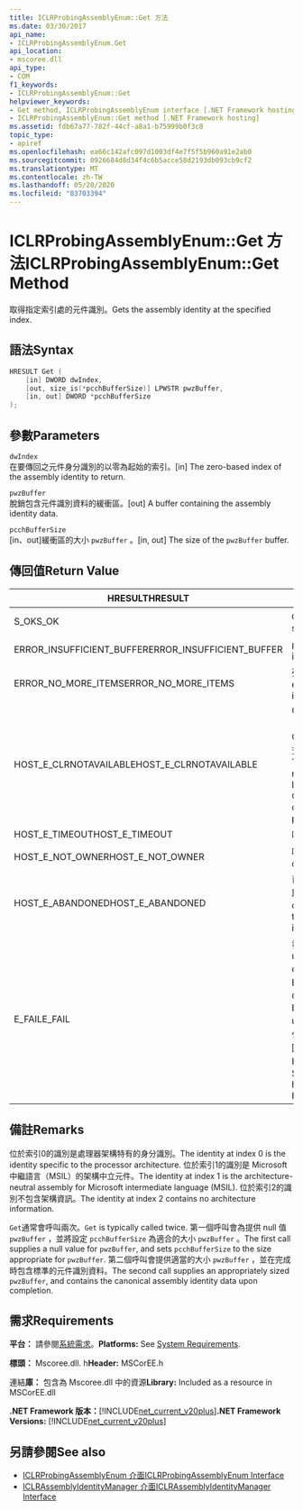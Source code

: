 ```yaml
---
title: ICLRProbingAssemblyEnum::Get 方法
ms.date: 03/30/2017
api_name:
- ICLRProbingAssemblyEnum.Get
api_location:
- mscoree.dll
api_type:
- COM
f1_keywords:
- ICLRProbingAssemblyEnum::Get
helpviewer_keywords:
- Get method, ICLRProbingAssemblyEnum interface [.NET Framework hosting]
- ICLRProbingAssemblyEnum::Get method [.NET Framework hosting]
ms.assetid: fdb67a77-782f-44cf-a8a1-b75999b0f3c8
topic_type:
- apiref
ms.openlocfilehash: ea66c142afc097d1003df4e7f5f5b960a91e2ab0
ms.sourcegitcommit: 0926684d8d34f4c6b5acce58d2193db093cb9cf2
ms.translationtype: MT
ms.contentlocale: zh-TW
ms.lasthandoff: 05/20/2020
ms.locfileid: "83703394"
---
```

# <a name="iclrprobingassemblyenumget-method"></a><span data-ttu-id="5a128-102">ICLRProbingAssemblyEnum::Get 方法</span><span class="sxs-lookup"><span data-stu-id="5a128-102">ICLRProbingAssemblyEnum::Get Method</span></span>
<span data-ttu-id="5a128-103">取得指定索引處的元件識別。</span><span class="sxs-lookup"><span data-stu-id="5a128-103">Gets the assembly identity at the specified index.</span></span>  
  
## <a name="syntax"></a><span data-ttu-id="5a128-104">語法</span><span class="sxs-lookup"><span data-stu-id="5a128-104">Syntax</span></span>  
  
```cpp  
HRESULT Get (  
    [in] DWORD dwIndex,  
    [out, size_is(*pcchBufferSize)] LPWSTR pwzBuffer,  
    [in, out] DWORD *pcchBufferSize  
);  
```  
  
## <a name="parameters"></a><span data-ttu-id="5a128-105">參數</span><span class="sxs-lookup"><span data-stu-id="5a128-105">Parameters</span></span>  
 `dwIndex`  
 <span data-ttu-id="5a128-106">在要傳回之元件身分識別的以零為起始的索引。</span><span class="sxs-lookup"><span data-stu-id="5a128-106">[in] The zero-based index of the assembly identity to return.</span></span>  
  
 `pwzBuffer`  
 <span data-ttu-id="5a128-107">脫銷包含元件識別資料的緩衝區。</span><span class="sxs-lookup"><span data-stu-id="5a128-107">[out] A buffer containing the assembly identity data.</span></span>  
  
 `pcchBufferSize`  
 <span data-ttu-id="5a128-108">[in、out]緩衝區的大小 `pwzBuffer` 。</span><span class="sxs-lookup"><span data-stu-id="5a128-108">[in, out] The size of the `pwzBuffer` buffer.</span></span>  
  
## <a name="return-value"></a><span data-ttu-id="5a128-109">傳回值</span><span class="sxs-lookup"><span data-stu-id="5a128-109">Return Value</span></span>  
  
|<span data-ttu-id="5a128-110">HRESULT</span><span class="sxs-lookup"><span data-stu-id="5a128-110">HRESULT</span></span>|<span data-ttu-id="5a128-111">說明</span><span class="sxs-lookup"><span data-stu-id="5a128-111">Description</span></span>|  
|-------------|-----------------|  
|<span data-ttu-id="5a128-112">S_OK</span><span class="sxs-lookup"><span data-stu-id="5a128-112">S_OK</span></span>|<span data-ttu-id="5a128-113">`Get`已成功傳回。</span><span class="sxs-lookup"><span data-stu-id="5a128-113">`Get` returned successfully.</span></span>|  
|<span data-ttu-id="5a128-114">ERROR_INSUFFICIENT_BUFFER</span><span class="sxs-lookup"><span data-stu-id="5a128-114">ERROR_INSUFFICIENT_BUFFER</span></span>|<span data-ttu-id="5a128-115">`pwzBuffer` 太小了。</span><span class="sxs-lookup"><span data-stu-id="5a128-115">`pwzBuffer` is too small.</span></span>|  
|<span data-ttu-id="5a128-116">ERROR_NO_MORE_ITEMS</span><span class="sxs-lookup"><span data-stu-id="5a128-116">ERROR_NO_MORE_ITEMS</span></span>|<span data-ttu-id="5a128-117">列舉不包含其他專案。</span><span class="sxs-lookup"><span data-stu-id="5a128-117">The enumeration contains no more items.</span></span>|  
|<span data-ttu-id="5a128-118">HOST_E_CLRNOTAVAILABLE</span><span class="sxs-lookup"><span data-stu-id="5a128-118">HOST_E_CLRNOTAVAILABLE</span></span>|<span data-ttu-id="5a128-119">Common language runtime （CLR）尚未載入進程中，或 CLR 處於無法執行 managed 程式碼或成功處理呼叫的狀態。</span><span class="sxs-lookup"><span data-stu-id="5a128-119">The common language runtime (CLR) has not been loaded into a process, or the CLR is in a state in which it cannot run managed code or process the call successfully.</span></span>|  
|<span data-ttu-id="5a128-120">HOST_E_TIMEOUT</span><span class="sxs-lookup"><span data-stu-id="5a128-120">HOST_E_TIMEOUT</span></span>|<span data-ttu-id="5a128-121">呼叫超時。</span><span class="sxs-lookup"><span data-stu-id="5a128-121">The call timed out.</span></span>|  
|<span data-ttu-id="5a128-122">HOST_E_NOT_OWNER</span><span class="sxs-lookup"><span data-stu-id="5a128-122">HOST_E_NOT_OWNER</span></span>|<span data-ttu-id="5a128-123">呼叫端沒有擁有鎖定。</span><span class="sxs-lookup"><span data-stu-id="5a128-123">The caller does not own the lock.</span></span>|  
|<span data-ttu-id="5a128-124">HOST_E_ABANDONED</span><span class="sxs-lookup"><span data-stu-id="5a128-124">HOST_E_ABANDONED</span></span>|<span data-ttu-id="5a128-125">已封鎖的執行緒或光纖在等候時取消了事件。</span><span class="sxs-lookup"><span data-stu-id="5a128-125">An event was canceled while a blocked thread or fiber was waiting on it.</span></span>|  
|<span data-ttu-id="5a128-126">E_FAIL</span><span class="sxs-lookup"><span data-stu-id="5a128-126">E_FAIL</span></span>|<span data-ttu-id="5a128-127">發生不明的嚴重失敗。</span><span class="sxs-lookup"><span data-stu-id="5a128-127">An unknown catastrophic failure occurred.</span></span> <span data-ttu-id="5a128-128">如果方法傳回 E_FAIL，就無法在進程內使用 CLR。</span><span class="sxs-lookup"><span data-stu-id="5a128-128">If a method returns E_FAIL, the CLR is no longer usable within the process.</span></span> <span data-ttu-id="5a128-129">對任何裝載方法的後續呼叫都會傳回 HOST_E_CLRNOTAVAILABLE。</span><span class="sxs-lookup"><span data-stu-id="5a128-129">Subsequent calls to any hosting methods return HOST_E_CLRNOTAVAILABLE.</span></span>|  
  
## <a name="remarks"></a><span data-ttu-id="5a128-130">備註</span><span class="sxs-lookup"><span data-stu-id="5a128-130">Remarks</span></span>  
 <span data-ttu-id="5a128-131">位於索引0的識別是處理器架構特有的身分識別。</span><span class="sxs-lookup"><span data-stu-id="5a128-131">The identity at index 0 is the identity specific to the processor architecture.</span></span> <span data-ttu-id="5a128-132">位於索引1的識別是 Microsoft 中繼語言（MSIL）的架構中立元件。</span><span class="sxs-lookup"><span data-stu-id="5a128-132">The identity at index 1 is the architecture-neutral assembly for Microsoft intermediate language (MSIL).</span></span> <span data-ttu-id="5a128-133">位於索引2的識別不包含架構資訊。</span><span class="sxs-lookup"><span data-stu-id="5a128-133">The identity at index 2 contains no architecture information.</span></span>  
  
 <span data-ttu-id="5a128-134">`Get`通常會呼叫兩次。</span><span class="sxs-lookup"><span data-stu-id="5a128-134">`Get` is typically called twice.</span></span> <span data-ttu-id="5a128-135">第一個呼叫會為提供 null 值 `pwzBuffer` ，並將設定 `pcchBufferSize` 為適合的大小 `pwzBuffer` 。</span><span class="sxs-lookup"><span data-stu-id="5a128-135">The first call supplies a null value for `pwzBuffer`, and sets `pcchBufferSize` to the size appropriate for `pwzBuffer`.</span></span> <span data-ttu-id="5a128-136">第二個呼叫會提供適當的大小 `pwzBuffer` ，並在完成時包含標準的元件識別資料。</span><span class="sxs-lookup"><span data-stu-id="5a128-136">The second call supplies an appropriately sized `pwzBuffer`, and contains the canonical assembly identity data upon completion.</span></span>  
  
## <a name="requirements"></a><span data-ttu-id="5a128-137">需求</span><span class="sxs-lookup"><span data-stu-id="5a128-137">Requirements</span></span>  
 <span data-ttu-id="5a128-138">**平台：** 請參閱[系統需求](../../get-started/system-requirements.md)。</span><span class="sxs-lookup"><span data-stu-id="5a128-138">**Platforms:** See [System Requirements](../../get-started/system-requirements.md).</span></span>  
  
 <span data-ttu-id="5a128-139">**標頭：** Mscoree.dll. h</span><span class="sxs-lookup"><span data-stu-id="5a128-139">**Header:** MSCorEE.h</span></span>  
  
 <span data-ttu-id="5a128-140">連結**庫：** 包含為 Mscoree.dll 中的資源</span><span class="sxs-lookup"><span data-stu-id="5a128-140">**Library:** Included as a resource in MSCorEE.dll</span></span>  
  
 <span data-ttu-id="5a128-141">**.NET Framework 版本：**[!INCLUDE[net_current_v20plus](../../../../includes/net-current-v20plus-md.md)]</span><span class="sxs-lookup"><span data-stu-id="5a128-141">**.NET Framework Versions:** [!INCLUDE[net_current_v20plus](../../../../includes/net-current-v20plus-md.md)]</span></span>  
  
## <a name="see-also"></a><span data-ttu-id="5a128-142">另請參閱</span><span class="sxs-lookup"><span data-stu-id="5a128-142">See also</span></span>

- [<span data-ttu-id="5a128-143">ICLRProbingAssemblyEnum 介面</span><span class="sxs-lookup"><span data-stu-id="5a128-143">ICLRProbingAssemblyEnum Interface</span></span>](iclrprobingassemblyenum-interface.md)
- [<span data-ttu-id="5a128-144">ICLRAssemblyIdentityManager 介面</span><span class="sxs-lookup"><span data-stu-id="5a128-144">ICLRAssemblyIdentityManager Interface</span></span>](iclrassemblyidentitymanager-interface.md)
